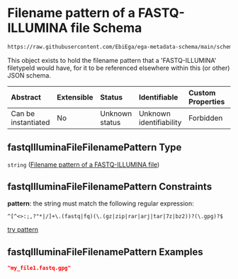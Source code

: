 # Filename pattern of a FASTQ-ILLUMINA file Schema

```txt
https://raw.githubusercontent.com/EbiEga/ega-metadata-schema/main/schemas/EGA.common-definitions.json#/definitions/fastqIlluminaFileFilenamePattern
```

This object exists to hold the filename pattern that a 'FASTQ-ILLUMINA' filetypeId would have, for it to be referenced elsewhere within this (or other) JSON schema.

| Abstract            | Extensible | Status         | Identifiable            | Custom Properties | Additional Properties | Access Restrictions | Defined In                                                                                           |
| :------------------ | :--------- | :------------- | :---------------------- | :---------------- | :-------------------- | :------------------ | :--------------------------------------------------------------------------------------------------- |
| Can be instantiated | No         | Unknown status | Unknown identifiability | Forbidden         | Allowed               | none                | [EGA.common-definitions.json\*](../../../schemas/EGA.common-definitions.json "open original schema") |

## fastqIlluminaFileFilenamePattern Type

`string` ([Filename pattern of a FASTQ-ILLUMINA file](ega-4-definitions-filename-pattern-of-a-fastq-illumina-file.md))

## fastqIlluminaFileFilenamePattern Constraints

**pattern**: the string must match the following regular expression:&#x20;

```regexp
^[^<>:;,?"*|/]+\.(fastq|fq)(\.(gz|zip|rar|arj|tar|7z|bz2))?(\.gpg)?$
```

[try pattern](https://regexr.com/?expression=%5E%5B%5E%3C%3E%3A%3B%2C%3F%22*%7C%2F%5D%2B%5C.\(fastq%7Cfq\)\(%5C.\(gz%7Czip%7Crar%7Carj%7Ctar%7C7z%7Cbz2\)\)%3F\(%5C.gpg\)%3F%24 "try regular expression with regexr.com")

## fastqIlluminaFileFilenamePattern Examples

```json
"my_file1.fastq.gpg"
```
